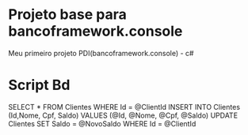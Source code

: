 # Projeto base para bancoframework.console
Meu primeiro projeto PDI(bancoframework.console) - c#

# Script Bd

SELECT * FROM Clientes WHERE Id = @ClientId
INSERT INTO Clientes (Id,Nome, Cpf, Saldo) VALUES (@Id, @Nome, @Cpf, @Saldo)
UPDATE Clientes SET Saldo = @NovoSaldo WHERE Id = @ClientId
